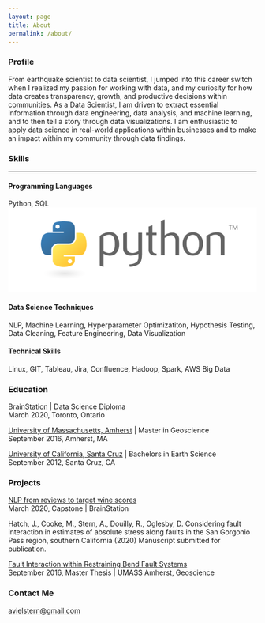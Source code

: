 ```yaml
---
layout: page
title: About
permalink: /about/
---
```


### Profile
From earthquake scientist to data scientist, I jumped into this career switch when I realized my passion for working with data, and my curiosity for how data creates transparency, growth, and productive decisions within communities. As a Data Scientist, I am driven to extract essential information through data engineering, data analysis, and machine learning, and to then tell a story through data visualizations. I am enthusiastic to apply data science in real-world applications within businesses and to make an impact within my community through data findings.

### Skills
---

#### Programming Languages
Python, SQL
![image info](/images/python-logo-master-v3-TM.png)

#### Data Science Techniques 
NLP, Machine Learning, Hyperparameter Optimizatiton, Hypothesis Testing, Data Cleaning, Feature Engineering, Data Visualization
#### Technical Skills
Linux, GIT, Tableau, Jira, Confluence, Hadoop, Spark, AWS Big Data


### Education
[BrainStation](https://www.ucsc.edu/) | Data Science Diploma<br/>
March 2020, Toronto, Ontario

[University of Massachusetts, Amherst](https://www.umass.edu/) |  Master in Geoscience<br/>
September 2016, Amherst, MA

[University of California, Santa Cruz](https://www.ucsc.edu/) |  Bachelors in Earth Science<br/>
September 2012, Santa Cruz, CA


### Projects

[NLP from reviews to target wine scores](https://avielrs.github.io/BrainStation-Capstone/)<br/>
March 2020, Capstone | BrainStation

Hatch, J., Cooke, M., Stern, A., Douilly, R., Oglesby, D. Considering fault   interaction in estimates of absolute stress along faults in the San Gorgonio Pass region, southern California (2020) Manuscript submitted for publication.

[Fault Interaction within Restraining Bend Fault Systems](https://scholarworks.umass.edu/masters_theses_2/449/)<br/>
September 2016, Master Thesis | UMASS Amherst, Geoscience


### Contact Me
[avielstern@gmail.com](mailto:avielstern@gmail.com)